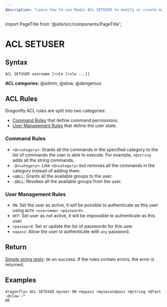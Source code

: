 ```yaml
---
description: "Learn how to use Redis ACL SETUSER to modify or create new user rules in the Access Control List."
---
```


import PageTitle from '@site/src/components/PageTitle';

# ACL SETUSER

<PageTitle title="Redis ACL SETUSER Command (Documentation) | Dragonfly" />

## Syntax

    ACL SETUSER username [rule [rule ...]]

**ACL categories:** @admin, @slow, @dangerous

## ACL Rules

Dragonfly ACL rules are split into two categories:

- [Command Rules](#command-rules) that define command permissions.
- [User Management Rules](#user-management-rules) that define the user state.

### Command Rules

- `+@<category>`: Grants all the commands in the specified category to the list of commands the user is able to execute. For example, `+@string` adds all the string commands.
- `-@<category>`: Like `+@<category>` but removes all the commands in the category instead of adding them.
- `+@ALL`: Grants all the available groups to the user.
- `-@ALL`: Revokes all the available groups from the user.

### User Management Rules

- `ON`: Set the user as active, it will be possible to authenticate as this user using `AUTH <username> <password>`.
- `OFF`: Set user as not active, it will be impossible to authenticate as this user.
- `>password`: Set or update the list of passwords for this user.
- `nopass`: Allow the user to authenticate with `any` password.

## Return

[Simple string reply](https://redis.io/docs/reference/protocol-spec/#simple-strings): `OK` on success. If the rules contain errors, the error is returned.

## Examples

```shell
dragonfly> ACL SETUSER myuser ON >mypass >mysecondpass +@string +@fast -@slow ~*
OK
```
